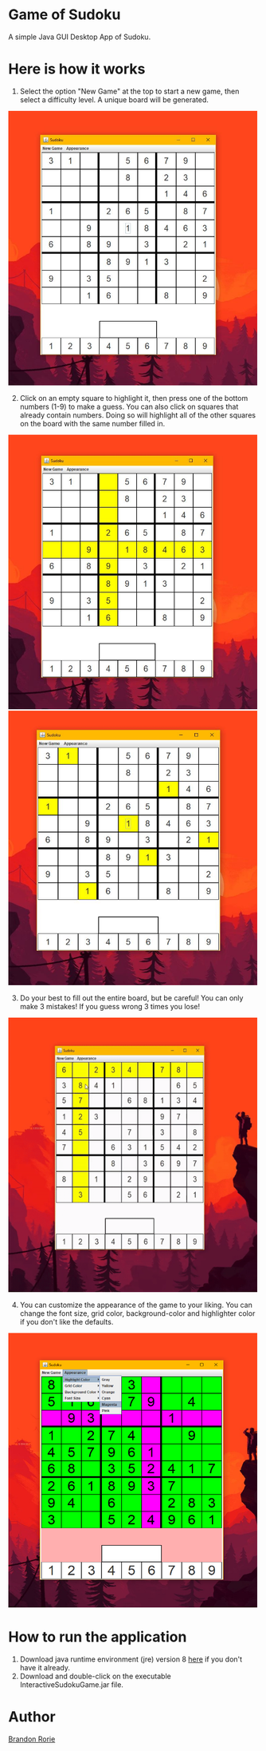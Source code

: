 # Game of Sudoku
A simple Java GUI Desktop App of Sudoku.

# Here is how it works
1. Select the option "New Game" at the top to start a new game, then select a difficulty level. A unique board will be generated.

<img src="nbproject/Instruction1.JPG" width="500" height="550">

2. Click on an empty square to highlight it, then press one of the bottom numbers (1-9) to make a guess. You can also click on squares that already contain numbers. Doing so will highlight all of the other squares on the board with the same number filled in. 

<img src="nbproject/instruction2.JPG" width="500" height="550">

<img src="nbproject/instruction2a.JPG" width="500" height="550">

3. Do your best to fill out the entire board, but be careful! You can only make 3 mistakes! If you guess wrong 3 times you lose!

<img src="nbproject/instruction3a.gif" width="500" height="550">

4. You can customize the appearance of the game to your liking. You can change the font size, grid color, background-color and highlighter color if you don't like the defaults. 

<img src="nbproject/instruction4.png" width="500" height="550">

# How to run the application
1. Download java runtime environment (jre) version 8 <a href="https://www.oracle.com/technetwork/java/javase/downloads/jre8-downloads-2133155.html">here</a> if you don't have it already.
2. Download and double-click on the executable InteractiveSudokuGame.jar file.

# Author
<a href="https://github.com/btror">Brandon Rorie</a>


